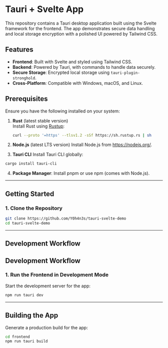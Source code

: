 # Tauri + Svelte App

This repository contains a Tauri desktop application built using the Svelte framework for the frontend. The app demonstrates secure data handling and local storage encryption with a polished UI powered by Tailwind CSS.

## Features

- **Frontend**: Built with Svelte and styled using Tailwind CSS.
- **Backend**: Powered by Tauri, with commands to handle data securely.
- **Secure Storage**: Encrypted local storage using `tauri-plugin-stronghold`.
- **Cross-Platform**: Compatible with Windows, macOS, and Linux.

## Prerequisites

Ensure you have the following installed on your system:

1. **Rust** (latest stable version)  
   Install Rust using [Rustup](https://rustup.rs/):
   ```bash
   curl --proto '=https' --tlsv1.2 -sSf https://sh.rustup.rs | sh
2. **Node.js** (latest LTS version)
Install Node.js from https://nodejs.org/.

3. **Tauri CLI**
Install Tauri CLI globally:

```bash
cargo install tauri-cli
```
4. **Package Manager**:
Install pnpm or use npm (comes with Node.js).


---

## Getting Started

### 1. Clone the Repository

```bash
git clone https://github.com/Y0h4n3s/tauri-svelte-demo
cd tauri-svelte-demo

```


---

## Development Workflow
## Development Workflow

### 1. Run the Frontend in Development Mode

Start the development server for the app:
```bash
npm run tauri dev
```


---

## Building the App


Generate a production build for the app:
```bash
cd frontend
npm run tauri build

